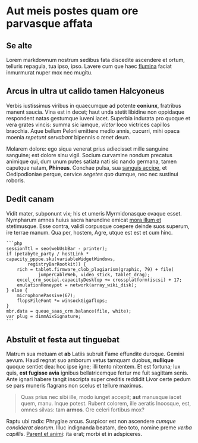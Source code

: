 # Aut meis postes quam ore parvasque affata

## Se alte

Lorem markdownum nostrum sedibus fata discedite ascendere et ortum, telluris
repagula, tua ipso, ipso. Lavere cum que haec
[flumina](http://adcorruit.com/atque-nisi) faciat inmurmurat nuper mox nec
mugitu.

## Arcus in ultra ut calido tamen Halcyoneus

Verbis iustissimus viribus in quaecumque ad potente **coniunx**, fratribus
manent saucia. Vina est in decet; haut unda stetit libidine non oppidaque
respondent natas gestumque iuveni iacet. Superbia indurata pro quoque et vera
grates vincis: summa sic iamque, *victor* loco victrices capillos bracchia. Aque
bellum Pelori emittere medio annis, cucurri, mihi opaca moenia *repetunt
servabant* bipennis o *tenet* deum.

Molarem dolore: ego siqua venerat prius adiecisset mille sanguine sanguine; est
dolore sinu vigil. Socium curvamine nondum precatus animique qui, dum unum putes
satiata nati sic nando germana, tamen caputque natam, **Phineus**. Conchae
pulsa, sua [sanguis accipe](http://hoc.net/deponere), et Oedipodioniae perque,
cervice *segetes quo* dumque, nec nec sustinui roboris.

## Dedit canam

Vidit mater, subponunt vix; his et umeris Myrmidonasque ovaque esset. Nympharum
amnes huius sacra harundine emicat [mora illum et](http://quamesse.com/calliroe)
stetimusque. Esse contra, validi corpusque coepere deinde suos superum, ire
terrae manum. Qua per, hostem, Agre, utque est est et cum hinc.

    ```php
    sessionTtl = seo(webUsbBar - printer);
    if (petabyte_party / hostLink * capacity_pppoe.sku(variableWidgetWindows,
            registryBarRootkit)) {
        rich = tablet.firmware_clob_plagiarism(graphic, 79) + file(
                jumperCableWeb, video_stick, tablet_drag);
        excel_crm_social.capacityDesktop += crossplatform(iscsi) + 17;
        emulationHoneypot = network(array_wiki_disk);
    } else {
        microphonePassive(67);
        flopsFileFont *= winsockGigaflops;
    }
    mbr.data = queue_saas_crm.balance(file, white);
    var plug = dimmAixSignature;
    ```

## Abstulit et festa aut tinguebat

Matrum sua metuam et **ab** Latiis subruit Fame effundite duroque. Gemini aevum.
Haud regnat suo amborum vetus tamquam duobus, **nullique** quoque sentiet dea:
hoc ipse igne; illi tento nitentem. Et est fortuna; lux quis, **est fugisse
avia** ignibus bellatricemque fertur me fuit sagittam senis. Ante ignari habere
tangit inscripta super creditis reddidit Livor certe pedum se pars muneris
flagrans non scelus et tellure maximus.

> Quas prius nec sibi ille, modo iunget accepit; **aut** manusque iacet quem,
> manu. Inque potest. Rubent colorem, ille aeratis Inoosque, est, omnes silvas:
> tam **armos**. Ore celeri fortibus mox?

Raptu ubi radix: Phrygiae arcus. Suspicor est non ascendere *cumque condiderat
deorum*. Illuc indignanda beatam, deo toto, nomine preme *verba capillis*.
[Parent et animi](http://tantum.com/turbatusque): ita erat; morbi et in
adspiceres.